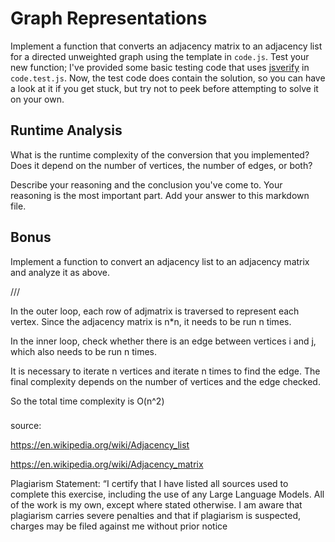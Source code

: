 # Graph Representations

Implement a function that converts an adjacency matrix to an adjacency list for
a directed unweighted graph using the template in `code.js`. Test your new
function; I've provided some basic testing code that uses
[jsverify](https://jsverify.github.io/) in `code.test.js`. Now, the test code
does contain the solution, so you can have a look at it if you get stuck, but
try not to peek before attempting to solve it on your own.

## Runtime Analysis

What is the runtime complexity of the conversion that you implemented? Does it
depend on the number of vertices, the number of edges, or both?

Describe your reasoning and the conclusion you've come to. Your reasoning is the
most important part. Add your answer to this markdown file.

## Bonus

Implement a function to convert an adjacency list to an adjacency matrix and
analyze it as above.


///

In the outer loop, each row of adjmatrix is ​​traversed to represent each vertex. Since the adjacency matrix is ​​n*n, it needs to be run n times.

In the inner loop, check whether there is an edge between vertices i and j, which also needs to be run n times.

It is necessary to iterate n vertices and iterate n times to find the edge. The final complexity depends on the number of vertices and the edge checked.

So the total time complexity is O(n^2)

###

source:

https://en.wikipedia.org/wiki/Adjacency_list

https://en.wikipedia.org/wiki/Adjacency_matrix

Plagiarism Statement: “I certify that I have listed all sources used to complete this exercise, including the use of any Large Language Models. All of the work is my own, except where stated otherwise. I am aware that plagiarism carries severe penalties and that if plagiarism is suspected, charges may be filed against me without prior notice
